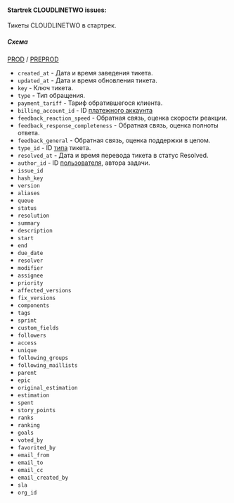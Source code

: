 #### Startrek CLOUDLINETWO issues:

Тикеты CLOUDLINETWO в стартрек.

##### Схема

[PROD](https://yt.yandex-team.ru/hahn/navigation?path=//home/cloud-dwh/data/prod/ods/startrek/cloud_line_two/issues)
/ [PREPROD](https://yt.yandex-team.ru/hahn/navigation?path=//home/cloud-dwh/data/preprod/ods/startrek/cloud_line_two/issues)


- `created_at` - Дата и время заведения тикета.
- `updated_at` - Дата и время обновления тикета.
- `key` - Ключ тикета.
- `type` - Тип обращения.
- `payment_tariff` - Тариф обратившегося клиента.
- `billing_account_id` - ID [платежного аккаунта](../../../billing/billing_accounts)
- `feedback_reaction_speed` - Обратная связь, оценка скорости реакции.
- `feedback_response_completeness` - Обратная связь, оценка полноты ответа.
- `feedback_general` - Обратная связь, оценка поддержки в целом.
- `type_id` - ID [типа](../../common/types) тикета.
- `resolved_at` - Дата и время перевода тикета в статус Resolved.
- `author_id` - ID [пользователя](../../common/users), автора задачи.
- `issue_id`
- `hash_key`
- `version`
- `aliases`
- `queue`
- `status`
- `resolution`
- `summary`
- `description`
- `start`
- `end`
- `due_date`
- `resolver`
- `modifier`
- `assignee`
- `priority`
- `affected_versions`
- `fix_versions`
- `components`
- `tags`
- `sprint`
- `custom_fields`
- `followers`
- `access`
- `unique`
- `following_groups`
- `following_maillists`
- `parent`
- `epic`
- `original_estimation`
- `estimation`
- `spent`
- `story_points`
- `ranks`
- `ranking`
- `goals`
- `voted_by`
- `favorited_by`
- `email_from`
- `email_to`
- `email_cc`
- `email_created_by`
- `sla`
- `org_id`
